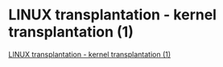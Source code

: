 # LINUX transplantation - kernel transplantation (1)
[LINUX transplantation - kernel transplantation (1)](https://aiwithcloud.com/2022/09/16/linux_transplantation___kernel_transplantation_1/)
